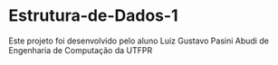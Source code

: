 # Estrutura-de-Dados-1

Este projeto foi desenvolvido pelo aluno Luiz Gustavo Pasini Abudi de Engenharia de Computação da UTFPR

